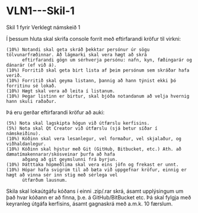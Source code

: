 # VLN1---Skil-1
Skil 1 fyrir Verklegt námskeið 1

Í þessum hluta skal skrifa console forrit með eftirfarandi kröfur til virkni:

    (10%) Notandi skal geta skráð þekktar persónur úr sögu tölvunarfræðinnar. Að lágmarki skal vera hægt að skrá 
          eftirfarandi gögn um sérhverja persónu: nafn, kyn, fæðingarár og dánarár (ef við á).
    (10%) Forritið skal geta birt lista af þeim persónum sem skráðar hafa verið.
    (10%) Forritið skal geyma listann, þannig að hann týnist ekki þó forritinu sé lokað.
    (10%) Hægt skal vera að leita í listanum.
    (10%) Þegar listinn er birtur, skal bjóða notandanum að velja hvernig hann skuli raðaður.

Þá eru gerðar eftirfarandi kröfur að auki:

    (5%) Nota skal lagskipta högun við útfærslu kerfisins.
    (5%) Nota skal Qt Creator við útfærslu (sjá betur síðar í námskeiðinu).
    (10%) Kóðinn skal vera lesanlegur, vel formaður, vel skjalaður, og viðhaldanlegur.
    (10%) Kóðinn skal hýstur með Git (GitHub, Bitbucket, etc.) Ath. að dæmatímakennarar/skósveinar þurfa að hafa 
          aðgang að git geymslunni frá byrjun.
    (10%) Þátttaka hópmeðlima skal vera eins jöfn og frekast er unnt.
    (10%) Hópar hafa svigrúm til að bæta við uppgefnar kröfur, einnig er hægt að vinna sér inn stig með sérlega vel 
          útfærðum lausnum.

Skila skal lokaútgáfu kóðans í einni .zip/.rar skrá, ásamt upplýsingum um það hvar kóðann er að finna, þ.e. á 
GitHub/BitBucket etc. Þá skal fylgja með keyranleg útgáfa kerfisins, ásamt gagnaskrá með a.m.k. 10 færslum.
